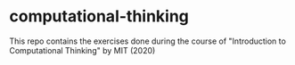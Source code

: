 # computational-thinking
This repo contains the exercises done during the course of "Introduction to Computational Thinking" by MIT (2020)
